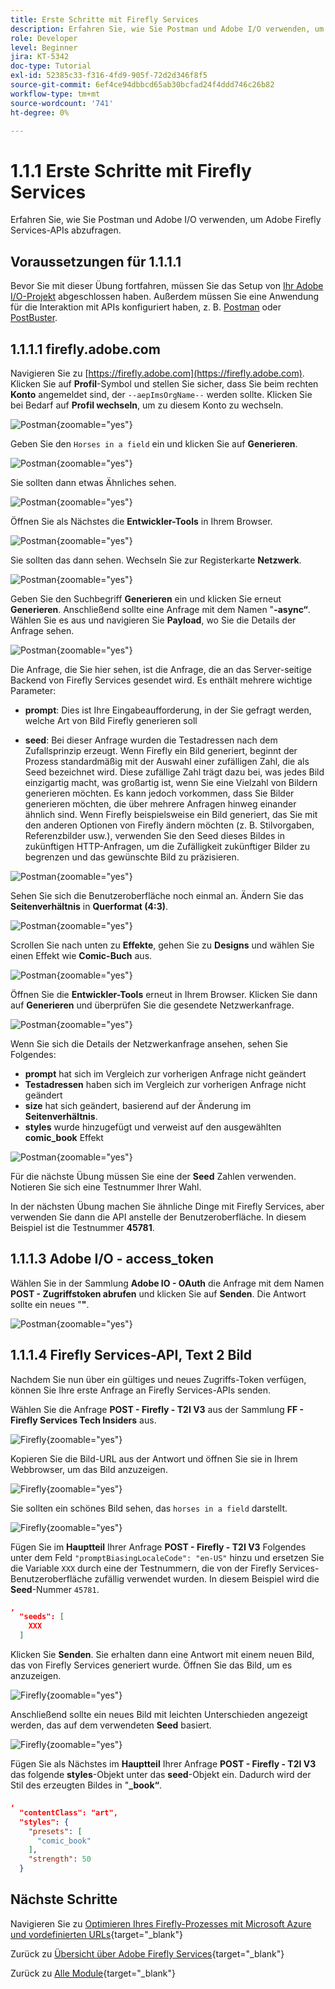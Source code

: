 ```yaml
---
title: Erste Schritte mit Firefly Services
description: Erfahren Sie, wie Sie Postman und Adobe I/O verwenden, um Adobe Firefly Services-APIs abzufragen
role: Developer
level: Beginner
jira: KT-5342
doc-type: Tutorial
exl-id: 52385c33-f316-4fd9-905f-72d2d346f8f5
source-git-commit: 6ef4ce94dbbcd65ab30bcfad24f4ddd746c26b82
workflow-type: tm+mt
source-wordcount: '741'
ht-degree: 0%

---
```


# 1.1.1 Erste Schritte mit Firefly Services

Erfahren Sie, wie Sie Postman und Adobe I/O verwenden, um Adobe Firefly Services-APIs abzufragen.

## Voraussetzungen für 1.1.1.1

Bevor Sie mit dieser Übung fortfahren, müssen Sie das Setup von [Ihr Adobe I/O-Projekt](./../../../modules/getting-started/gettingstarted/ex6.md) abgeschlossen haben. Außerdem müssen Sie eine Anwendung für die Interaktion mit APIs konfiguriert haben, z. B. [Postman](./../../../modules/getting-started/gettingstarted/ex7.md) oder [PostBuster](./../../../modules/getting-started/gettingstarted/ex8.md).

## 1.1.1.1 firefly.adobe.com

Navigieren Sie zu [https://firefly.adobe.com](https://firefly.adobe.com). Klicken Sie auf **Profil**-Symbol und stellen Sie sicher, dass Sie beim rechten **Konto** angemeldet sind, der `--aepImsOrgName--` werden sollte. Klicken Sie bei Bedarf auf **Profil wechseln**, um zu diesem Konto zu wechseln.

![Postman](./images/ffui1.png){zoomable="yes"}

Geben Sie den `Horses in a field` ein und klicken Sie auf **Generieren**.

![Postman](./images/ffui2.png){zoomable="yes"}

Sie sollten dann etwas Ähnliches sehen.

![Postman](./images/ffui3.png){zoomable="yes"}

Öffnen Sie als Nächstes die **Entwickler-Tools** in Ihrem Browser.

![Postman](./images/ffui4.png){zoomable="yes"}

Sie sollten das dann sehen. Wechseln Sie zur Registerkarte **Netzwerk**.

![Postman](./images/ffui5.png){zoomable="yes"}

Geben Sie den Suchbegriff **Generieren** ein und klicken Sie erneut **Generieren**. Anschließend sollte eine Anfrage mit dem Namen &quot;**-async“**. Wählen Sie es aus und navigieren Sie **Payload**, wo Sie die Details der Anfrage sehen.

![Postman](./images/ffui6.png){zoomable="yes"}

Die Anfrage, die Sie hier sehen, ist die Anfrage, die an das Server-seitige Backend von Firefly Services gesendet wird. Es enthält mehrere wichtige Parameter:

- **prompt**: Dies ist Ihre Eingabeaufforderung, in der Sie gefragt werden, welche Art von Bild Firefly generieren soll

- **seed**: Bei dieser Anfrage wurden die Testadressen nach dem Zufallsprinzip erzeugt. Wenn Firefly ein Bild generiert, beginnt der Prozess standardmäßig mit der Auswahl einer zufälligen Zahl, die als Seed bezeichnet wird. Diese zufällige Zahl trägt dazu bei, was jedes Bild einzigartig macht, was großartig ist, wenn Sie eine Vielzahl von Bildern generieren möchten. Es kann jedoch vorkommen, dass Sie Bilder generieren möchten, die über mehrere Anfragen hinweg einander ähnlich sind. Wenn Firefly beispielsweise ein Bild generiert, das Sie mit den anderen Optionen von Firefly ändern möchten (z. B. Stilvorgaben, Referenzbilder usw.), verwenden Sie den Seed dieses Bildes in zukünftigen HTTP-Anfragen, um die Zufälligkeit zukünftiger Bilder zu begrenzen und das gewünschte Bild zu präzisieren.

![Postman](./images/ffui7.png){zoomable="yes"}

Sehen Sie sich die Benutzeroberfläche noch einmal an. Ändern Sie das **Seitenverhältnis** in **Querformat (4:3)**.

![Postman](./images/ffui8.png){zoomable="yes"}

Scrollen Sie nach unten zu **Effekte**, gehen Sie zu **Designs** und wählen Sie einen Effekt wie **Comic-Buch** aus.

![Postman](./images/ffui9.png){zoomable="yes"}

Öffnen Sie die **Entwickler-Tools** erneut in Ihrem Browser. Klicken Sie dann auf **Generieren** und überprüfen Sie die gesendete Netzwerkanfrage.

![Postman](./images/ffui10.png){zoomable="yes"}

Wenn Sie sich die Details der Netzwerkanfrage ansehen, sehen Sie Folgendes:

- **prompt** hat sich im Vergleich zur vorherigen Anfrage nicht geändert
- **Testadressen** haben sich im Vergleich zur vorherigen Anfrage nicht geändert
- **size** hat sich geändert, basierend auf der Änderung im **Seitenverhältnis**.
- **styles** wurde hinzugefügt und verweist auf den ausgewählten **comic_book** Effekt

![Postman](./images/ffui11.png){zoomable="yes"}

Für die nächste Übung müssen Sie eine der **Seed** Zahlen verwenden. Notieren Sie sich eine Testnummer Ihrer Wahl.

In der nächsten Übung machen Sie ähnliche Dinge mit Firefly Services, aber verwenden Sie dann die API anstelle der Benutzeroberfläche. In diesem Beispiel ist die Testnummer **45781**.

## 1.1.1.3 Adobe I/O - access_token

Wählen Sie in der Sammlung **Adobe IO - OAuth** die Anfrage mit dem Namen **POST - Zugriffstoken abrufen** und klicken Sie auf **Senden**. Die Antwort sollte ein neues &quot;**&quot;**.

![Postman](./images/ioauthresp.png){zoomable="yes"}

## 1.1.1.4 Firefly Services-API, Text 2 Bild

Nachdem Sie nun über ein gültiges und neues Zugriffs-Token verfügen, können Sie Ihre erste Anfrage an Firefly Services-APIs senden.

Wählen Sie die Anfrage **POST - Firefly - T2I V3** aus der Sammlung **FF - Firefly Services Tech Insiders** aus.

![Firefly](./images/ff1.png){zoomable="yes"}

Kopieren Sie die Bild-URL aus der Antwort und öffnen Sie sie in Ihrem Webbrowser, um das Bild anzuzeigen.

![Firefly](./images/ff2.png){zoomable="yes"}

Sie sollten ein schönes Bild sehen, das `horses in a field` darstellt.

![Firefly](./images/ff3.png){zoomable="yes"}

Fügen Sie im **Hauptteil** Ihrer Anfrage **POST - Firefly - T2I V3** Folgendes unter dem Feld `"promptBiasingLocaleCode": "en-US"` hinzu und ersetzen Sie die Variable `XXX` durch eine der Testnummern, die von der Firefly Services-Benutzeroberfläche zufällig verwendet wurden. In diesem Beispiel wird die **Seed**-Nummer `45781`.

```json
,
  "seeds": [
    XXX
  ]
```

Klicken Sie **Senden**. Sie erhalten dann eine Antwort mit einem neuen Bild, das von Firefly Services generiert wurde. Öffnen Sie das Bild, um es anzuzeigen.

![Firefly](./images/ff4.png){zoomable="yes"}

Anschließend sollte ein neues Bild mit leichten Unterschieden angezeigt werden, das auf dem verwendeten **Seed** basiert.

![Firefly](./images/ff5.png){zoomable="yes"}

Fügen Sie als Nächstes im **Hauptteil** Ihrer Anfrage **POST - Firefly - T2I V3** das folgende **styles**-Objekt unter das **seed**-Objekt ein. Dadurch wird der Stil des erzeugten Bildes in &quot;**_book“**.

```json
,
  "contentClass": "art",
  "styles": {
    "presets": [
      "comic_book"
    ],
    "strength": 50
  }
```

## Nächste Schritte

Navigieren Sie zu [Optimieren Ihres Firefly-Prozesses mit Microsoft Azure und vordefinierten URLs](./ex2.md){target="_blank"}

Zurück zu [Übersicht über Adobe Firefly Services](./firefly-services.md){target="_blank"}

Zurück zu [Alle Module](./../../../overview.md){target="_blank"}
